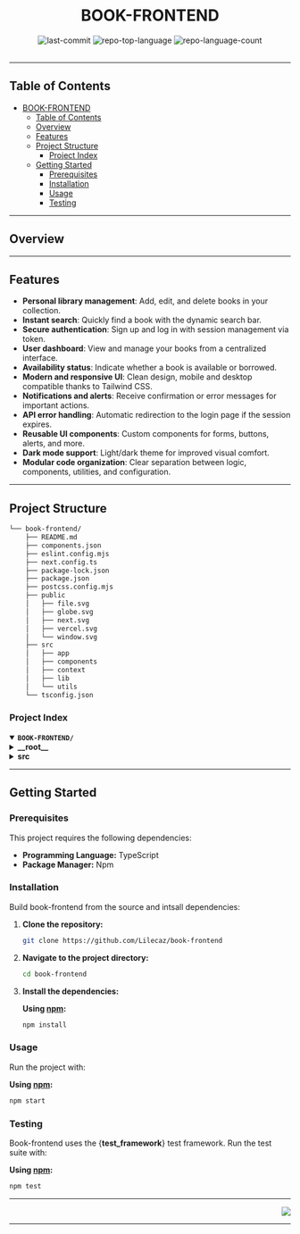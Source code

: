 <div id="top">

<!-- HEADER STYLE: CLASSIC -->
<div align="center">


# BOOK-FRONTEND

<em></em>

<!-- BADGES -->

<img src="https://img.shields.io/github/last-commit/Lilecaz/book-frontend?style=default&logo=git&logoColor=white&color=0080ff" alt="last-commit">
<img src="https://img.shields.io/github/languages/top/Lilecaz/book-frontend?style=default&color=0080ff" alt="repo-top-language">
<img src="https://img.shields.io/github/languages/count/Lilecaz/book-frontend?style=default&color=0080ff" alt="repo-language-count">

<!-- default option, no dependency badges. -->


<!-- default option, no dependency badges. -->

</div>
<br>

---

## Table of Contents

- [BOOK-FRONTEND](#book-frontend)
  - [Table of Contents](#table-of-contents)
  - [Overview](#overview)
  - [Features](#features)
  - [Project Structure](#project-structure)
    - [Project Index](#project-index)
  - [Getting Started](#getting-started)
    - [Prerequisites](#prerequisites)
    - [Installation](#installation)
    - [Usage](#usage)
    - [Testing](#testing)

---

## Overview



---

## Features

- **Personal library management**: Add, edit, and delete books in your collection.
- **Instant search**: Quickly find a book with the dynamic search bar.
- **Secure authentication**: Sign up and log in with session management via token.
- **User dashboard**: View and manage your books from a centralized interface.
- **Availability status**: Indicate whether a book is available or borrowed.
- **Modern and responsive UI**: Clean design, mobile and desktop compatible thanks to Tailwind CSS.
- **Notifications and alerts**: Receive confirmation or error messages for important actions.
- **API error handling**: Automatic redirection to the login page if the session expires.
- **Reusable UI components**: Custom components for forms, buttons, alerts, and more.
- **Dark mode support**: Light/dark theme for improved visual comfort.
- **Modular code organization**: Clear separation between logic, components, utilities, and configuration.

---

## Project Structure

```sh
└── book-frontend/
    ├── README.md
    ├── components.json
    ├── eslint.config.mjs
    ├── next.config.ts
    ├── package-lock.json
    ├── package.json
    ├── postcss.config.mjs
    ├── public
    │   ├── file.svg
    │   ├── globe.svg
    │   ├── next.svg
    │   ├── vercel.svg
    │   └── window.svg
    ├── src
    │   ├── app
    │   ├── components
    │   ├── context
    │   ├── lib
    │   └── utils
    └── tsconfig.json
```

### Project Index

<details open>
    <summary><b><code>BOOK-FRONTEND/</code></b></summary>
    <!-- __root__ Submodule -->
    <details>
        <summary><b>__root__</b></summary>
        <blockquote>
            <div class='directory-path' style='padding: 8px 0; color: #666;'>
                <code><b>⦿ __root__</b></code>
            <table style='width: 100%; border-collapse: collapse;'>
            <thead>
                <tr style='background-color: #f8f9fa;'>
                    <th style='width: 30%; text-align: left; padding: 8px;'>File Name</th>
                    <th style='text-align: left; padding: 8px;'>Summary</th>
                </tr>
            </thead>
                <tr style='border-bottom: 1px solid #eee;'>
                    <td style='padding: 8px;'><b><a href='https://github.com/Lilecaz/book-frontend/blob/master/postcss.config.mjs'>postcss.config.mjs</a></b></td>
                    <td style='padding: 8px;'>- PostCSS configuration integrates Tailwind CSS into the project<br>- It establishes the build process for styling, enabling the use of Tailwinds utility-first approach<br>- This ensures consistent styling across the application, streamlining the development workflow and simplifying the management of CSS<br>- The configuration facilitates the application of Tailwinds pre-defined styles.</td>
                </tr>
                <tr style='border-bottom: 1px solid #eee;'>
                    <td style='padding: 8px;'><b><a href='https://github.com/Lilecaz/book-frontend/blob/master/package-lock.json'>package-lock.json</a></b></td>
                    <td style='padding: 8px;'>- The <code>package-lock.json</code> file specifies the exact versions of all JavaScript packages used by the <code>book-frontend</code> application<br>- This ensures consistent builds and prevents dependency conflicts across different development environments<br>- Its a crucial part of the projects build process, defining the project's dependency tree and its versions.</td>
                </tr>
                <tr style='border-bottom: 1px solid #eee;'>
                    <td style='padding: 8px;'><b><a href='https://github.com/Lilecaz/book-frontend/blob/master/package.json'>package.json</a></b></td>
                    <td style='padding: 8px;'>- Package.json<code> manages the </code>book-frontend` projects dependencies and scripts<br>- It defines build, development, and linting processes using Next.js, along with frontend libraries like React, Tailwind CSS, and Lucide for UI components and styling<br>- Axios facilitates API interactions<br>- The configuration streamlines the projects lifecycle and dependency management.</td>
                </tr>
                <tr style='border-bottom: 1px solid #eee;'>
                    <td style='padding: 8px;'><b><a href='https://github.com/Lilecaz/book-frontend/blob/master/components.json'>components.json</a></b></td>
                    <td style='padding: 8px;'>- Components.json` configures the UI framework for a Next.js application<br>- It specifies styling preferences (New York style), React Server Components usage, Tailwind CSS integration with custom configurations, and crucial alias definitions for components, utilities, and hooks, streamlining project organization and improving developer experience<br>- Lucide is designated as the icon library.</td>
                </tr>
                <tr style='border-bottom: 1px solid #eee;'>
                    <td style='padding: 8px;'><b><a href='https://github.com/Lilecaz/book-frontend/blob/master/tsconfig.json'>tsconfig.json</a></b></td>
                    <td style='padding: 8px;'>- Tsconfig.json<code> configures the TypeScript compiler for the Next.js project<br>- It specifies language features, module handling, and path aliases, ensuring consistent code compilation across the application<br>- The configuration supports JSX, enables strict type checking, and utilizes Next.js plugins for optimal build performance and integration with the projects source code located in the </code>src` directory.</td>
                </tr>
                <tr style='border-bottom: 1px solid #eee;'>
                    <td style='padding: 8px;'><b><a href='https://github.com/Lilecaz/book-frontend/blob/master/eslint.config.mjs'>eslint.config.mjs</a></b></td>
                    <td style='padding: 8px;'>- The <code>eslint.config.mjs</code> file configures ESLint for the project<br>- It leverages the <code>@eslint/eslintrc</code> library to extend the base configuration with Next.js and TypeScript rules, ensuring consistent code style and quality across the entire application<br>- This promotes maintainability and reduces errors by enforcing coding best practices.</td>
                </tr>
                <tr style='border-bottom: 1px solid #eee;'>
                    <td style='padding: 8px;'><b><a href='https://github.com/Lilecaz/book-frontend/blob/master/next.config.ts'>next.config.ts</a></b></td>
                    <td style='padding: 8px;'>- The <code>next.config.ts</code> file configures the Next.js framework for the project<br>- It currently provides a default configuration, implying a basic setup with no custom configurations defined<br>- This file acts as a central point for customizing build processes, asset optimization, and other Next.js-specific behaviors, allowing for tailoring the application to specific needs as the project evolves.</td>
                </tr>
            </table>
        </blockquote>
    </details>
    <!-- src Submodule -->
    <details>
        <summary><b>src</b></summary>
        <blockquote>
            <div class='directory-path' style='padding: 8px 0; color: #666;'>
                <code><b>⦿ src</b></code>
            <!-- context Submodule -->
            <details>
                <summary><b>context</b></summary>
                <blockquote>
                    <div class='directory-path' style='padding: 8px 0; color: #666;'>
                        <code><b>⦿ src.context</b></code>
                    <table style='width: 100%; border-collapse: collapse;'>
                    <thead>
                        <tr style='background-color: #f8f9fa;'>
                            <th style='width: 30%; text-align: left; padding: 8px;'>File Name</th>
                            <th style='text-align: left; padding: 8px;'>Summary</th>
                        </tr>
                    </thead>
                        <tr style='border-bottom: 1px solid #eee;'>
                            <td style='padding: 8px;'><b><a href='https://github.com/Lilecaz/book-frontend/blob/master/src/context/AuthContext.tsx'>AuthContext.tsx</a></b></td>
                            <td style='padding: 8px;'>- AuthContext.tsx` provides authentication context for the React application<br>- It manages user login and logout states, persisting the authentication token in local storage<br>- The context facilitates access to authentication status throughout the application, enabling features like protected routes and user-specific content<br>- Login redirects to the dashboard; logout redirects to the login page.</td>
                        </tr>
                    </table>
                </blockquote>
            </details>
            <!-- app Submodule -->
            <details>
                <summary><b>app</b></summary>
                <blockquote>
                    <div class='directory-path' style='padding: 8px 0; color: #666;'>
                        <code><b>⦿ src.app</b></code>
                    <table style='width: 100%; border-collapse: collapse;'>
                    <thead>
                        <tr style='background-color: #f8f9fa;'>
                            <th style='width: 30%; text-align: left; padding: 8px;'>File Name</th>
                            <th style='text-align: left; padding: 8px;'>Summary</th>
                        </tr>
                    </thead>
                        <tr style='border-bottom: 1px solid #eee;'>
                            <td style='padding: 8px;'><b><a href='https://github.com/Lilecaz/book-frontend/blob/master/src/app/layout.tsx'>layout.tsx</a></b></td>
                            <td style='padding: 8px;'>- RootLayout defines the base HTML structure for the BookAPI application<br>- It sets the page language to French, incorporates Googles Inter font, and provides metadata including the applications title and description, BookAPI-Gérez votre bibliothèque and Une API moderne pour organiser et gérer votre collection de livres, respectively<br>- The component renders child components within this structure, establishing the foundational layout for all application pages.</td>
                        </tr>
                        <tr style='border-bottom: 1px solid #eee;'>
                            <td style='padding: 8px;'><b><a href='https://github.com/Lilecaz/book-frontend/blob/master/src/app/page.tsx'>page.tsx</a></b></td>
                            <td style='padding: 8px;'>- The <code>page.tsx</code> file renders the main landing page for the BookAPI application<br>- It displays a header with navigation links, a hero section showcasing the APIs features, and a call to action encouraging user registration<br>- The page utilizes reusable UI components for a consistent design, promoting a user-friendly experience and guiding visitors towards account creation or login.</td>
                        </tr>
                        <tr style='border-bottom: 1px solid #eee;'>
                            <td style='padding: 8px;'><b><a href='https://github.com/Lilecaz/book-frontend/blob/master/src/app/globals.css'>globals.css</a></b></td>
                            <td style='padding: 8px;'>- The <code>globals.css</code> file centralizes styling for the application<br>- It integrates Tailwind CSS and its animation library, defining a custom dark mode variant<br>- The file establishes a comprehensive theme system using CSS variables, controlling colors, fonts, and radii for various UI elements, ensuring consistent visual appearance across the application in both light and dark modes<br>- This promotes maintainability and design consistency.</td>
                        </tr>
                    </table>
                    <!-- dashboard Submodule -->
                    <details>
                        <summary><b>dashboard</b></summary>
                        <blockquote>
                            <div class='directory-path' style='padding: 8px 0; color: #666;'>
                                <code><b>⦿ src.app.dashboard</b></code>
                            <table style='width: 100%; border-collapse: collapse;'>
                            <thead>
                                <tr style='background-color: #f8f9fa;'>
                                    <th style='width: 30%; text-align: left; padding: 8px;'>File Name</th>
                                    <th style='text-align: left; padding: 8px;'>Summary</th>
                                </tr>
                            </thead>
                                <tr style='border-bottom: 1px solid #eee;'>
                                    <td style='padding: 8px;'><b><a href='https://github.com/Lilecaz/book-frontend/blob/master/src/app/dashboard/loading.tsx'>loading.tsx</a></b></td>
                                    <td style='padding: 8px;'>- The <code>loading.tsx</code> component currently provides a placeholder within the applications dashboard<br>- Its purpose, within the broader application architecture, is to represent a loading state, although it currently renders nothing<br>- Future development will likely populate this component with visual indicators to improve user experience during asynchronous operations.</td>
                                </tr>
                                <tr style='border-bottom: 1px solid #eee;'>
                                    <td style='padding: 8px;'><b><a href='https://github.com/Lilecaz/book-frontend/blob/master/src/app/dashboard/page.tsx'>page.tsx</a></b></td>
                                    <td style='padding: 8px;'>- The <code>page.tsx</code> component renders a user dashboard displaying a book library<br>- It fetches book data, allowing users to search, add new books, and view their availability status<br>- Authentication is handled via a locally stored token, redirecting unauthenticated users to the login page<br>- The dashboard provides a user-friendly interface for managing a personal book collection.</td>
                                </tr>
                            </table>
                        </blockquote>
                    </details>
                    <!-- register Submodule -->
                    <details>
                        <summary><b>register</b></summary>
                        <blockquote>
                            <div class='directory-path' style='padding: 8px 0; color: #666;'>
                                <code><b>⦿ src.app.register</b></code>
                            <table style='width: 100%; border-collapse: collapse;'>
                            <thead>
                                <tr style='background-color: #f8f9fa;'>
                                    <th style='width: 30%; text-align: left; padding: 8px;'>File Name</th>
                                    <th style='text-align: left; padding: 8px;'>Summary</th>
                                </tr>
                            </thead>
                                <tr style='border-bottom: 1px solid #eee;'>
                                    <td style='padding: 8px;'><b><a href='https://github.com/Lilecaz/book-frontend/blob/master/src/app/register/page.tsx'>page.tsx</a></b></td>
                                    <td style='padding: 8px;'>- The <code>page.tsx</code> file implements the registration page for new users<br>- It provides a form for users to create an account by entering required details<br>- Upon successful registration, users are redirected to the login page or dashboard<br>- The component handles form validation, error display, and integrates with the authentication API.</td>
                                </tr>
                            </table>
                        </blockquote>
                    </details>                <!-- login Submodule -->
                    <details>
                        <summary><b>login</b></summary>
                        <blockquote>
                            <div class='directory-path' style='padding: 8px 0; color: #666;'>
                                <code><b>⦿ src.app.login</b></code>
                            <table style='width: 100%; border-collapse: collapse;'>
                            <thead>
                                <tr style='background-color: #f8f9fa;'>
                                    <th style='width: 30%; text-align: left; padding: 8px;'>File Name</th>
                                    <th style='text-align: left; padding: 8px;'>Summary</th>
                                </tr>
                            </thead>
                                <tr style='border-bottom: 1px solid #eee;'>
                                    <td style='padding: 8px;'><b><a href='https://github.com/Lilecaz/book-frontend/blob/master/src/app/login/page.tsx'>page.tsx</a></b></td>
                                    <td style='padding: 8px;'>- The <code>page.tsx</code> file implements the login page for the application.<br>- It provides a form for users to enter their credentials and authenticate.<br>- Upon successful login, the user is redirected to the dashboard.<br>- The component handles form validation, error display, and integrates with the authentication API.</td>
                                </tr>
                            </table>
                        </blockquote>                </details>
                </blockquote>
            </details>
            <!-- utils Submodule -->
            <details>
                <summary><b>utils</b></summary>
                <blockquote>
                    <div class='directory-path' style='padding: 8px 0; color: #666;'>
                        <code><b>⦿ src.utils</b></code>
                    <table style='width: 100%; border-collapse: collapse;'>
                    <thead>
                        <tr style='background-color: #f8f9fa;'>
                            <th style='width: 30%; text-align: left; padding: 8px;'>File Name</th>
                            <th style='text-align: left; padding: 8px;'>Summary</th>
                        </tr>
                    </thead>
                        <tr style='border-bottom: 1px solid #eee;'>
                            <td style='padding: 8px;'><b><a href='https://github.com/Lilecaz/book-frontend/blob/master/src/utils/auth.ts'>auth.ts</a></b></td>
                            <td style='padding: 8px;'>- Auth.ts` provides authentication utilities for the application<br>- It manages user login, session handling, and potentially authorization checks, integrating with the broader applications user management system<br>- These utilities streamline authentication processes across different parts of the application, ensuring consistent and secure access control<br>- Its role is crucial for maintaining application security and user privacy.</td>
                        </tr>
                    </table>
                </blockquote>
            </details>
            <!-- lib Submodule -->
            <details>
                <summary><b>lib</b></summary>
                <blockquote>
                    <div class='directory-path' style='padding: 8px 0; color: #666;'>
                        <code><b>⦿ src.lib</b></code>
                    <table style='width: 100%; border-collapse: collapse;'>
                    <thead>
                        <tr style='background-color: #f8f9fa;'>
                            <th style='width: 30%; text-align: left; padding: 8px;'>File Name</th>
                            <th style='text-align: left; padding: 8px;'>Summary</th>
                        </tr>
                    </thead>
                        <tr style='border-bottom: 1px solid #eee;'>
                            <td style='padding: 8px;'><b><a href='https://github.com/Lilecaz/book-frontend/blob/master/src/lib/utils.ts'>utils.ts</a></b></td>
                            <td style='padding: 8px;'>- The <code>utils.ts</code> module provides a utility function, <code>cn</code>, for efficiently merging and managing Tailwind CSS class names<br>- It streamlines the process of combining class names from various sources, enhancing code readability and maintainability within the broader application<br>- This function simplifies class name manipulation, improving developer workflow and reducing potential errors.</td>
                        </tr>
                        <tr style='border-bottom: 1px solid #eee;'>
                            <td style='padding: 8px;'><b><a href='https://github.com/Lilecaz/book-frontend/blob/master/src/lib/api.ts'>api.ts</a></b></td>
                            <td style='padding: 8px;'>- Localhost:3000`<br>- It automatically includes authentication tokens from local storage and handles authentication errors, redirecting to the login page upon 401 responses<br>- This ensures consistent API interaction throughout the application, simplifying network requests and managing authentication.</td>
                        </tr>
                    </table>
                </blockquote>
            </details>
            <!-- components Submodule -->
            <details>
                <summary><b>components</b></summary>
                <blockquote>
                    <div class='directory-path' style='padding: 8px 0; color: #666;'>
                        <code><b>⦿ src.components</b></code>
                    <!-- ui Submodule -->
                    <details>
                        <summary><b>ui</b></summary>
                        <blockquote>
                            <div class='directory-path' style='padding: 8px 0; color: #666;'>
                                <code><b>⦿ src.components.ui</b></code>
                            <table style='width: 100%; border-collapse: collapse;'>
                            <thead>
                                <tr style='background-color: #f8f9fa;'>
                                    <th style='width: 30%; text-align: left; padding: 8px;'>File Name</th>
                                    <th style='text-align: left; padding: 8px;'>Summary</th>
                                </tr>
                            </thead>
                                <tr style='border-bottom: 1px solid #eee;'>
                                    <td style='padding: 8px;'><b><a href='https://github.com/Lilecaz/book-frontend/blob/master/src/components/ui/card.tsx'>card.tsx</a></b></td>
                                    <td style='padding: 8px;'>- Provides a Card UI component for displaying grouped content with consistent styling and optional header, body, and footer sections.</td>
                                </tr>
                                <tr style='border-bottom: 1px solid #eee;'>
                                    <td style='padding: 8px;'><b><a href='https://github.com/Lilecaz/book-frontend/blob/master/src/components/ui/label.tsx'>label.tsx</a></b></td>
                                    <td style='padding: 8px;'>- Defines a Label component for form fields, ensuring accessible and consistent labeling across the application.</td>
                                </tr>
                                <tr style='border-bottom: 1px solid #eee;'>
                                    <td style='padding: 8px;'><b><a href='https://github.com/Lilecaz/book-frontend/blob/master/src/components/ui/alert.tsx'>alert.tsx</a></b></td>
                                    <td style='padding: 8px;'>- Implements an Alert component to display important messages, warnings, or notifications to users in a visually distinct style.</td>
                                </tr>
                                <tr style='border-bottom: 1px solid #eee;'>
                                    <td style='padding: 8px;'><b><a href='https://github.com/Lilecaz/book-frontend/blob/master/src/components/ui/dialog.tsx'>dialog.tsx</a></b></td>
                                    <td style='padding: 8px;'>- Contains a Dialog component for modal dialogs, supporting overlays and interactive content for confirmations or forms.</td>
                                </tr>
                                <tr style='border-bottom: 1px solid #eee;'>
                                    <td style='padding: 8px;'><b><a href='https://github.com/Lilecaz/book-frontend/blob/master/src/components/ui/badge.tsx'>badge.tsx</a></b></td>
                                    <td style='padding: 8px;'>- Offers a Badge component for displaying small status indicators, labels, or counts with customizable appearance.</td>
                                </tr>
                                <tr style='border-bottom: 1px solid #eee;'>
                                    <td style='padding: 8px;'><b><a href='https://github.com/Lilecaz/book-frontend/blob/master/src/components/ui/button.tsx'>button.tsx</a></b></td>
                                    <td style='padding: 8px;'>- Provides a Button component with various styles and states for user interactions such as submitting forms or triggering actions.</td>
                                </tr>
                                <tr style='border-bottom: 1px solid #eee;'>
                                    <td style='padding: 8px;'><b><a href='https://github.com/Lilecaz/book-frontend/blob/master/src/components/ui/input.tsx'>input.tsx</a></b></td>
                                    <td style='padding: 8px;'>- Defines an Input component for text fields, supporting accessibility, validation, and consistent styling in forms.</td>
                                </tr>
                            </table>
                        </blockquote>                </details>
                </blockquote>
            </details>
        </blockquote>
    </details>
</details>

---

## Getting Started

### Prerequisites

This project requires the following dependencies:

- **Programming Language:** TypeScript
- **Package Manager:** Npm

### Installation

Build book-frontend from the source and intsall dependencies:

1. **Clone the repository:**

    ```sh
    git clone https://github.com/Lilecaz/book-frontend
    ```

2. **Navigate to the project directory:**

    ```sh
    cd book-frontend
    ```

3. **Install the dependencies:**


    **Using [npm](https://www.npmjs.com/):**

    ```sh
    npm install
    ```

### Usage

Run the project with:

**Using [npm](https://www.npmjs.com/):**
```sh
npm start
```

### Testing

Book-frontend uses the {__test_framework__} test framework. Run the test suite with:

**Using [npm](https://www.npmjs.com/):**
```sh
npm test
```

---



<div align="right">

[![][back-to-top]](#top)

</div>


[back-to-top]: https://img.shields.io/badge/-BACK_TO_TOP-151515?style=flat-square


---
